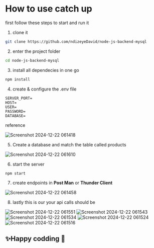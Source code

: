 # How to use catch up

first follow these steps to start and run it

1. clone it
```bash
git clone https://github.com/ndizeyeDavid/node-js-backend-mysql
```

2. enter the project folder
```bash
cd node-js-backend-mysql
```

3. install all dependecies in one go
```bash
npm install
```

4. create & configure the .env file
```.env
SERVER_PORT=
HOST=
USER=
PASSWORD=
DATABASE=
```
reference

![Screenshot 2024-12-22 061418](https://github.com/user-attachments/assets/91635b2d-89f7-47ca-9649-3b99b07aad65)

5. Create a database and match the table called products

![Screenshot 2024-12-22 061610](https://github.com/user-attachments/assets/ecacc12c-d5c0-4081-b891-be39c0bd13a7)

6. start the server
```bash
npm start
```

7. create endpoints in **Post Man** or **Thunder Client**

![Screenshot 2024-12-22 061458](https://github.com/user-attachments/assets/aeff976a-e8de-497f-9311-8f8daf160929)

8. lastly this is our your api calls should be

![Screenshot 2024-12-22 061551](https://github.com/user-attachments/assets/afb3e1b2-82ba-4b42-9971-12a92aff639e)
![Screenshot 2024-12-22 061543](https://github.com/user-attachments/assets/b38c76a7-74d8-4a26-93fc-636f14cbabbc)
![Screenshot 2024-12-22 061534](https://github.com/user-attachments/assets/4219c034-c8ca-4898-9bb6-52e6f6018537)
![Screenshot 2024-12-22 061524](https://github.com/user-attachments/assets/593b04e2-9a9d-4814-a7d6-f4e7c606b9c9)
![Screenshot 2024-12-22 061516](https://github.com/user-attachments/assets/7776862f-2de3-4fde-a29e-95d3d3ad4cd0)


## ✨Happy codding 💫
